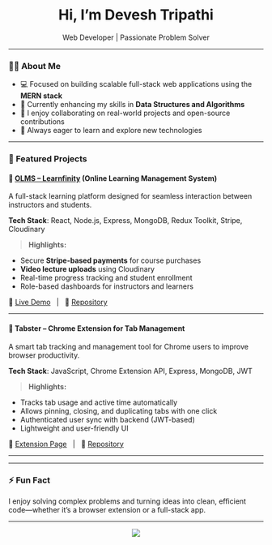 <h1 align="center">Hi, I’m Devesh Tripathi</h1>

<p align="center">
  Web Developer |  Passionate Problem Solver
</p>

---

### 👨‍💻 About Me
- 💻 Focused on building scalable full-stack web applications using the **MERN stack**
- 🎯 Currently enhancing my skills in **Data Structures and Algorithms**
- 🤝 I enjoy collaborating on real-world projects and open-source contributions
- 🚀 Always eager to learn and explore new technologies

---

### 🌟 Featured Projects

#### 🔹 [OLMS – Learnfinity](https://learnfinity-tau.vercel.app/) (Online Learning Management System)
A full-stack learning platform designed for seamless interaction between instructors and students.

**Tech Stack**: React, Node.js, Express, MongoDB, Redux Toolkit, Stripe, Cloudinary

> **Highlights:**
- Secure **Stripe-based payments** for course purchases  
- **Video lecture uploads** using Cloudinary  
- Real-time progress tracking and student enrollment  
- Role-based dashboards for instructors and learners  

🔗 [Live Demo](https://learnfinity-tau.vercel.app/) &nbsp; | &nbsp; 📂 [Repository](https://github.com/Deveshtripathi96/Learnfinity)

---

#### 🔹 Tabster – Chrome Extension for Tab Management
A smart tab tracking and management tool for Chrome users to improve browser productivity.

**Tech Stack**: JavaScript, Chrome Extension API, Express, MongoDB, JWT

> **Highlights:**
- Tracks tab usage and active time automatically  
- Allows pinning, closing, and duplicating tabs with one click  
- Authenticated user sync with backend (JWT-based)  
- Lightweight and user-friendly UI  

🧩 [Extension Page](#) &nbsp; | &nbsp; 📂 [Repository](https://github.com/lakshitrajput/Tabster)

---



---

### ⚡ Fun Fact
I enjoy solving complex problems and turning ideas into clean, efficient code—whether it’s a browser extension or a full-stack app.

---

<p align="center">
  <img src="https://capsule-render.vercel.app/api?type=waving&color=0:4b6cb7,100:182848&height=150&section=footer"/>
</p>

<!---
Deveshtripathi96/Deveshtripathi96 is a ✨ special ✨ repository because its `README.md` appears on your GitHub profile.
--->
